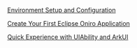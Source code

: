 [Environment Setup and Configuration](/application-development/environment-setup-config.md)  

[Create Your First Eclipse Oniro Application](/application-development/create-first-eclipse-oniro-app.md)  

[Quick Experience with UIAbility and ArkUI]()  
